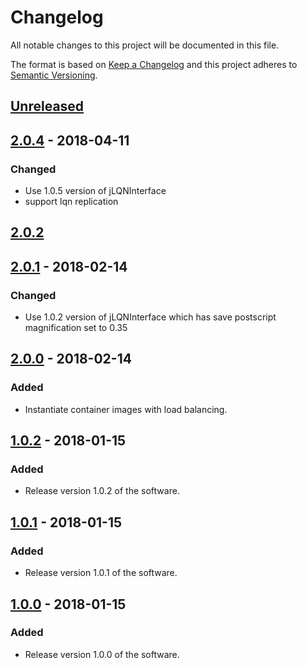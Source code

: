 # Changelog
All notable changes to this project will be documented in this file.

The format is based on [Keep a Changelog](http://keepachangelog.com/en/1.0.0/)
and this project adheres to [Semantic Versioning](http://semver.org/spec/v2.0.0.html).

## [Unreleased]

## [2.0.4] - 2018-04-11
### Changed
- Use 1.0.5 version of jLQNInterface
- support lqn replication

## [2.0.2]

## [2.0.1] - 2018-02-14
### Changed
- Use 1.0.2 version of jLQNInterface which has save postscript magnification set to 0.35 

## [2.0.0] - 2018-02-14
### Added
- Instantiate container images with load balancing. 

## [1.0.2] - 2018-01-15
### Added
- Release version 1.0.2 of the software. 

## [1.0.1] - 2018-01-15
### Added
- Release version 1.0.1 of the software. 

## [1.0.0] - 2018-01-15
### Added
- Release version 1.0.0 of the software. 


[Unreleased]: https://github.com/yshoaib/application-cloud-model/compare/v2.0.4...HEAD
[2.0.4]: https://github.com/yshoaib/application-cloud-model/compare/v2.0.2...v2.0.3
[2.0.2]: https://github.com/yshoaib/application-cloud-model/compare/v2.0.1...v2.0.2
[2.0.1]: https://github.com/yshoaib/application-cloud-model/compare/v2.0.0...v2.0.1
[2.0.0]: https://github.com/yshoaib/application-cloud-model/compare/v1.0.2...v2.0.0
[1.0.2]: https://github.com/yshoaib/application-cloud-model/compare/v1.0.1...v1.0.2
[1.0.1]: https://github.com/yshoaib/application-cloud-model/compare/v1.0.0...v1.0.1
[1.0.0]: https://github.com/yshoaib/application-cloud-model/compare/5a2c3d46658ed0b89e60a8c64e79b4823faa1f84...v1.0.0